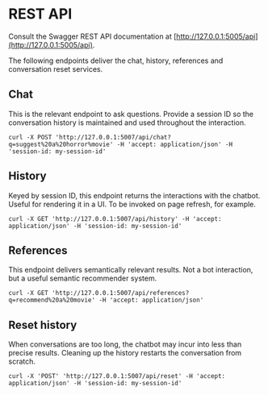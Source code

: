 # REST API

Consult the Swagger REST API documentation at [http://127.0.0.1:5005/api](http://127.0.0.1:5005/api).

The following endpoints deliver the chat, history, references and conversation reset services.

## Chat

This is the relevant endpoint to ask questions. Provide a session ID so the conversation history is maintained and used throughout the interaction.

```
curl -X POST 'http://127.0.0.1:5007/api/chat?q=suggest%20a%20horror%movie' -H 'accept: application/json' -H 'session-id: my-session-id'
```

## History

Keyed by session ID, this endpoint returns the interactions with the chatbot. Useful for rendering it in a UI. To be invoked on page refresh, for example.

```
curl -X GET 'http://127.0.0.1:5007/api/history' -H 'accept: application/json' -H 'session-id: my-session-id'
```

## References

This endpoint delivers semantically relevant results. Not a bot interaction, but a useful semantic recommender system.

```
curl -X GET 'http://127.0.0.1:5007/api/references?q=recommend%20a%20movie' -H 'accept: application/json'
```

## Reset history

When conversations are too long, the chatbot may incur into less than precise results. Cleaning up the history restarts the conversation from scratch.

```
curl -X 'POST' 'http://127.0.0.1:5007/api/reset' -H 'accept: application/json' -H 'session-id: my-session-id'
```